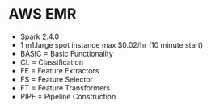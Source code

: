 # AWS EMR

* Spark 2.4.0
* 1 m1.large spot instance max $0.02/hr (10 minute start)
* BASIC = Basic Functionality
* CL = Classification
* FE = Feature Extractors
* FS = Feature Selector
* FT = Feature Transformers
* PIPE = Pipeline Construction
